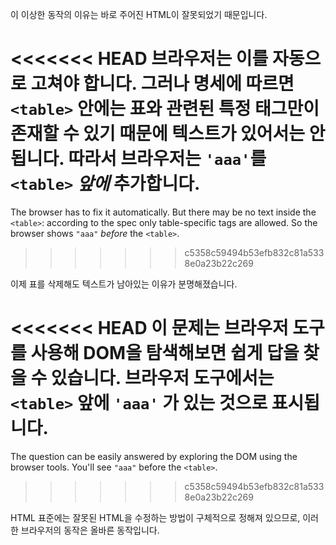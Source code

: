 이 이상한 동작의 이유는 바로 주어진 HTML이 잘못되었기 때문입니다.

<<<<<<< HEAD
브라우저는 이를 자동으로 고쳐야 합니다. 그러나 명세에 따르면 `<table>` 안에는 표와 관련된 특정 태그만이 존재할 수 있기 때문에 텍스트가 있어서는 안 됩니다. 따라서 브라우저는 `'aaa'`를 `<table>` *앞에* 추가합니다.
=======
The browser has to fix it automatically. But there may be no text inside the `<table>`: according to the spec only table-specific tags are allowed. So the browser shows `"aaa"` *before* the `<table>`.
>>>>>>> c5358c59494b53efb832c81a5338e0a23b22c269

이제 표를 삭제해도 텍스트가 남아있는 이유가 분명해졌습니다.

<<<<<<< HEAD
이 문제는 브라우저 도구를 사용해 DOM을 탐색해보면 쉽게 답을 찾을 수 있습니다. 브라우저 도구에서는 `<table>` 앞에 `'aaa'` 가 있는 것으로 표시됩니다.
=======
The question can be easily answered by exploring the DOM using the browser tools. You'll see `"aaa"` before the `<table>`.
>>>>>>> c5358c59494b53efb832c81a5338e0a23b22c269

HTML 표준에는 잘못된 HTML을 수정하는 방법이 구체적으로 정해져 있으므로, 이러한 브라우저의 동작은 올바른 동작입니다.